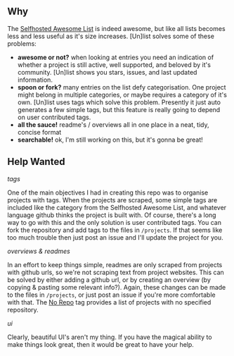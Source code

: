 ## Why

The [Selfhosted Awesome List]() is indeed awesome, but like all lists becomes less and less useful as it's size increases. [Un]list solves some of these problems:

 - **awesome or not?** when looking at entries you need an indication of whether a project is still active, well supported, and beloved by it's community. [Un]list shows you stars, issues, and last updated information.
 - **spoon or fork?** many entries on the list defy categorisation. One project might belong in multiple categories, or maybe requires a category of it's own. [Un]list uses tags which solve this problem. Presently it just auto generates a few simple tags, but this feature is really going to depend on user contributed tags.
 - **all the sauce!** readme's / overviews all in one place in a neat, tidy, concise format
 - **searchable!** ok, I'm still working on this, but it's gonna be great!

## Help Wanted

_tags_

One of the main objectives I had in creating this repo was to organise projects with tags. When the projects are scraped, some simple tags are included like the category from the Selfhosted Awesome List, and whatever language github thinks the project is built with. Of course, there's a long way to go with this and the only solution is user contributed tags. You can fork the repository and add tags to the files in `/projects`. If that seems like too much trouble then just post an issue and I'll update the project for you.

_overviews & readmes_

In an effort to keep things simple, readmes are only scraped from projects with github urls, so we're not scraping text from project websites. This can be solved by either adding a github url, or by creating an overview (by copying & pasting some relevant info?). Again, these changes can be made to the files in `/projects`, or just post an issue if you're more comfortable with that. The [No Repo](/tags/no-repo.html) tag provides a list of projects with no specified repository.

_ui_

Clearly, beautiful UI's aren't my thing. If you have the magical ability to make things look great, then it would be great to have your help.
